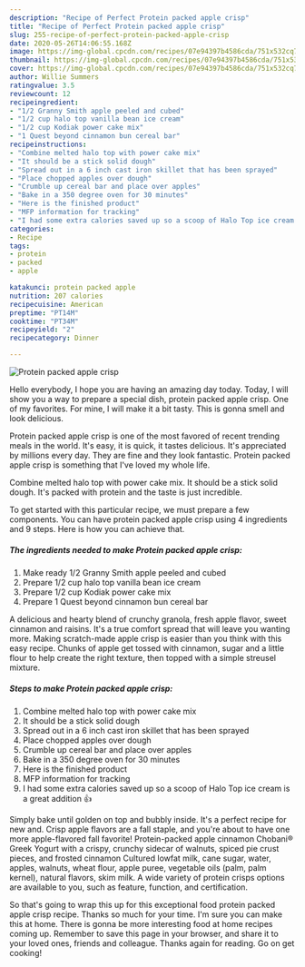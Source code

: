 ```yaml
---
description: "Recipe of Perfect Protein packed apple crisp"
title: "Recipe of Perfect Protein packed apple crisp"
slug: 255-recipe-of-perfect-protein-packed-apple-crisp
date: 2020-05-26T14:06:55.168Z
image: https://img-global.cpcdn.com/recipes/07e94397b4586cda/751x532cq70/protein-packed-apple-crisp-recipe-main-photo.jpg
thumbnail: https://img-global.cpcdn.com/recipes/07e94397b4586cda/751x532cq70/protein-packed-apple-crisp-recipe-main-photo.jpg
cover: https://img-global.cpcdn.com/recipes/07e94397b4586cda/751x532cq70/protein-packed-apple-crisp-recipe-main-photo.jpg
author: Willie Summers
ratingvalue: 3.5
reviewcount: 12
recipeingredient:
- "1/2 Granny Smith apple peeled and cubed"
- "1/2 cup halo top vanilla bean ice cream"
- "1/2 cup Kodiak power cake mix"
- "1 Quest beyond cinnamon bun cereal bar"
recipeinstructions:
- "Combine melted halo top with power cake mix"
- "It should be a stick solid dough"
- "Spread out in a 6 inch cast iron skillet that has been sprayed"
- "Place chopped apples over dough"
- "Crumble up cereal bar and place over apples"
- "Bake in a 350 degree oven for 30 minutes"
- "Here is the finished product"
- "MFP information for tracking"
- "I had some extra calories saved up so a scoop of Halo Top ice cream is a great addition 👍"
categories:
- Recipe
tags:
- protein
- packed
- apple

katakunci: protein packed apple 
nutrition: 207 calories
recipecuisine: American
preptime: "PT14M"
cooktime: "PT34M"
recipeyield: "2"
recipecategory: Dinner

---
```



![Protein packed apple crisp](https://img-global.cpcdn.com/recipes/07e94397b4586cda/751x532cq70/protein-packed-apple-crisp-recipe-main-photo.jpg)

Hello everybody, I hope you are having an amazing day today. Today, I will show you a way to prepare a special dish, protein packed apple crisp. One of my favorites. For mine, I will make it a bit tasty. This is gonna smell and look delicious.

Protein packed apple crisp is one of the most favored of recent trending meals in the world. It's easy, it is quick, it tastes delicious. It's appreciated by millions every day. They are fine and they look fantastic. Protein packed apple crisp is something that I've loved my whole life.

Combine melted halo top with power cake mix. It should be a stick solid dough. It&#39;s packed with protein and the taste is just incredible.


To get started with this particular recipe, we must prepare a few components. You can have protein packed apple crisp using 4 ingredients and 9 steps. Here is how you can achieve that.

##### The ingredients needed to make Protein packed apple crisp:

1. Make ready 1/2 Granny Smith apple peeled and cubed
1. Prepare 1/2 cup halo top vanilla bean ice cream
1. Prepare 1/2 cup Kodiak power cake mix
1. Prepare 1 Quest beyond cinnamon bun cereal bar


A delicious and hearty blend of crunchy granola, fresh apple flavor, sweet cinnamon and raisins. It&#39;s a true comfort spread that will leave you wanting more. Making scratch-made apple crisp is easier than you think with this easy recipe. Chunks of apple get tossed with cinnamon, sugar and a little flour to help create the right texture, then topped with a simple streusel mixture. 

##### Steps to make Protein packed apple crisp:

1. Combine melted halo top with power cake mix
1. It should be a stick solid dough
1. Spread out in a 6 inch cast iron skillet that has been sprayed
1. Place chopped apples over dough
1. Crumble up cereal bar and place over apples
1. Bake in a 350 degree oven for 30 minutes
1. Here is the finished product
1. MFP information for tracking
1. I had some extra calories saved up so a scoop of Halo Top ice cream is a great addition 👍


Simply bake until golden on top and bubbly inside. It&#39;s a perfect recipe for new and. Crisp apple flavors are a fall staple, and you&#39;re about to have one more apple-flavored fall favorite! Protein-packed apple cinnamon Chobani® Greek Yogurt with a crispy, crunchy sidecar of walnuts, spiced pie crust pieces, and frosted cinnamon Cultured lowfat milk, cane sugar, water, apples, walnuts, wheat flour, apple puree, vegetable oils (palm, palm kernel), natural flavors, skim milk. A wide variety of protein crisps options are available to you, such as feature, function, and certification. 

So that's going to wrap this up for this exceptional food protein packed apple crisp recipe. Thanks so much for your time. I'm sure you can make this at home. There is gonna be more interesting food at home recipes coming up. Remember to save this page in your browser, and share it to your loved ones, friends and colleague. Thanks again for reading. Go on get cooking!
